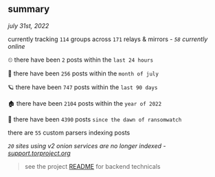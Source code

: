 
## summary
_july 31st, 2022_

currently tracking `114` groups across `171` relays & mirrors - _`58` currently online_

⏲ there have been `2` posts within the `last 24 hours`

🦈 there have been `256` posts within the `month of july`

🪐 there have been `747` posts within the `last 90 days`

🏚 there have been `2104` posts within the `year of 2022`

🦕 there have been `4390` posts `since the dawn of ransomwatch`

there are `55` custom parsers indexing posts

_`20` sites using v2 onion services are no longer indexed - [support.torproject.org](https://support.torproject.org/onionservices/v2-deprecation/)_

> see the project [README](https://github.com/joshhighet/ransomwatch#ransomwatch--) for backend technicals

